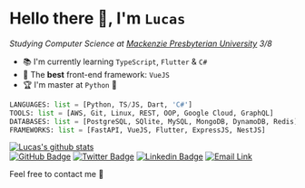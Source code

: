 # Hello there 👋, I'm **`Lucas`**  

_Studying Computer Science at [Mackenzie Presbyterian University](https://www.mackenzie.br) 3/8_  

- 📚 I'm currently learning `TypeScript`, `Flutter` & `C#`
- 📑 The **best** front-end framework: `VueJS`  
- 🏆 I'm master at `Python` 🐍
  
```py
LANGUAGES: list = [Python, TS/JS, Dart, 'C#']
TOOLS: list = [AWS, Git, Linux, REST, OOP, Google Cloud, GraphQL]
DATABASES: list = [PostgreSQL, SQlite, MySQL, MongoDB, DynamoDB, Redis]
FRAMEWORKS: list = [FastAPI, VueJS, Flutter, ExpressJS, NestJS]
```
[![Lucas's github stats](https://github-readme-stats.vercel.app/api?username=lsglucas&count_private=true&show_icons=true&theme=dark)](https://github.com/lsglucas?tab=repositories)  
[![GitHub Badge](https://img.shields.io/github/followers/lsglucas?color=%23f5f5f5&label=Followers&logo=github&style=plastic)](https://github.com/lsglucas)
[![Twitter Badge](https://img.shields.io/twitter/follow/lsglucass?color=%23f5f5f5&label=%40lsglucass&logo=twitter&style=plastic)](https://twitter.com/lsglucass)
[![Linkedin Badge](https://img.shields.io/badge/Linkedin-=?logo=linkedin&style=plastic&color=grey)](https://www.linkedin.com/in/lsglucas/)
[![Email Link](https://img.shields.io/badge/Email-150+d=?logo=ProtonMail&style=plastic&color=grey&logoColor=%23f5f5f5)](mailto:lsglucas@pm.me)  
<!-- [![Medium Badge](https://img.shields.io/badge/Medium-150+=?logo=ProtonMail&style=plastic&color=grey&logoColor=%23f5f5f5)](https://www.linkedin.com/in/lsglucas/)   -->
Feel free to contact me 🤝  
<!-- [![Top Langs](https://github-readme-stats.vercel.app/api/top-langs/?username=lsglucas&layout=compact&theme=dark)](https://github.com/lsglucas/github-readme-stats)   -->

